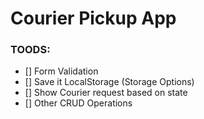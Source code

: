 # Courier Pickup App

### TOODS:
 - [] Form Validation
 - [] Save it LocalStorage (Storage Options)
 - [] Show Courier request based on state
 - [] Other CRUD Operations

 